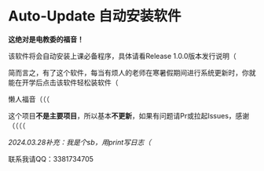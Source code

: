 # Auto-Update 自动安装软件
**这绝对是电教委的福音！**

该软件将会自动安装上课必备程序，具体请看Release 1.0.0版本发行说明（

简而言之，有了这个软件，每当有烦人的老师在寒暑假期间进行系统更新时，你就能在开学后点击该软件轻松装软件（

懒人福音（（（

这个项目**不是主要项目**，所以基本**不更新**，如果有问题请Pr或拉起Issues，感谢（（（（

*2024.03.28补充：我是个sb，用print写日志（*

联系我请QQ：3381734705
